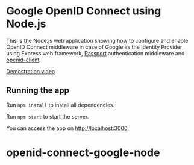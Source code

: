 # Google OpenID Connect using Node.js

This is the Node.js web application showing how to configure and enable OpenID Connect middleware in case of Google as the Identity Provider using Express web framework, [Passport](https://github.com/jaredhanson/passport) authentication middleware and [openid-client](https://github.com/panva/node-openid-client).

[Demostration video](https://drive.google.com/file/d/1VVzDMtnmDQSFK1XJrBz6mSkVsUzp4gNE/view?usp=sharing)

## Running the app

Run `npm install` to install all dependencies.

Run `npm start` to start the server.

You can access the app on [http://localhost:3000](http://localhost:3000).
# openid-connect-google-node
